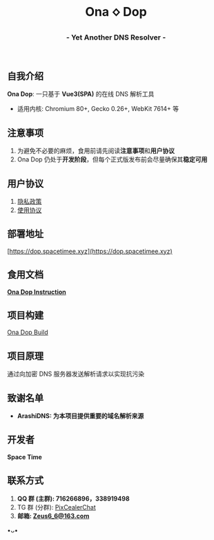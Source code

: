 <h1 align="center">Ona 🝔 Dop</h1>
<h3 align="center">- Yet Another DNS Resolver -</h3>
</br>

## 自我介绍
**Ona Dop**: 一只基于 **Vue3(SPA)** 的在线 DNS 解析工具

* 适用内核: Chromium 80+, Gecko 0.26+, WebKit 7614+ 等

## 注意事项
1. 为避免不必要的麻烦，食用前请先阅读**注意事项**和**用户协议**
2. Ona Dop 仍处于**开发阶段**，但每个正式版发布前会尽量确保其**稳定可用**

## 用户协议
1. [隐私政策](https://ona-dop-docs.spacetimee.xyz/privacy)
2. [使用协议](https://ona-dop-docs.spacetimee.xyz/agreement)

## 部署地址
[https://dop.spacetimee.xyz](https://dop.spacetimee.xyz)

## 食用文档
**[Ona Dop Instruction](https://github.com/SpaceTimee/Ona-Dop/wiki/Ona-Dop-Instruction)**

## 项目构建
[Ona Dop Build](https://github.com/SpaceTimee/Ona-Dop/wiki/Ona-Dop-Build)

## 项目原理
通过向加密 DNS 服务器发送解析请求以实现抗污染

## 致谢名单
- **ArashiDNS: 为本项目提供重要的域名解析来源**

## 开发者
**Space Time**

## 联系方式
1. **QQ 群 (主群): 716266896，338919498**
2. TG 群 (分群): [PixCealerChat](https://t.me/PixCealerChat)
3. **邮箱: Zeus6_6@163.com**

•ᴗ•
